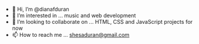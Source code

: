 - 👋 Hi, I’m @dianafduran
- 👀 I’m interested in ... music and web development
- 💞️ I’m looking to collaborate on ... HTML, CSS and JavaScript projects for now
- 📫 How to reach me ... shesaduran@gmail.com
